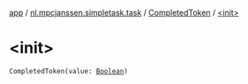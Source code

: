 [app](../../index.md) / [nl.mpcjanssen.simpletask.task](../index.md) / [CompletedToken](index.md) / [&lt;init&gt;](.)

# &lt;init&gt;

`CompletedToken(value: `[`Boolean`](https://kotlinlang.org/api/latest/jvm/stdlib/kotlin/-boolean/index.html)`)`